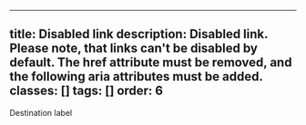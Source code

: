 <!--
 *              Copyright (c) 2025 Visa, Inc.
 *
 * Licensed under the Apache License, Version 2.0 (the "License");
 * you may not use this file except in compliance with the License.
 * You may obtain a copy of the License at
 *
 *         http://www.apache.org/licenses/LICENSE-2.0
 *
 * Unless required by applicable law or agreed to in writing, software
 * distributed under the License is distributed on an "AS IS" BASIS,
 * WITHOUT WARRANTIES OR CONDITIONS OF ANY KIND, either express or implied.
 * See the License for the specific language governing permissions and
 * limitations under the License.
 *
 -->
---
title: Disabled link
description: Disabled link. Please note, that links can't be disabled by default. The href attribute must be removed, and the following aria attributes must be added.
classes: []
tags: []
order: 6
---

<a aria-disabled="true" class="v-link" role="link">
  Destination label
</a>
